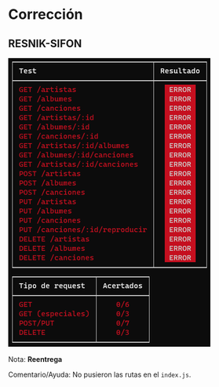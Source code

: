 # Corrección

## RESNIK-SIFON

![Tests](RESNIK-SIFON.png)

Nota: **Reentrega**

Comentario/Ayuda: No pusieron las rutas en el `index.js`.
